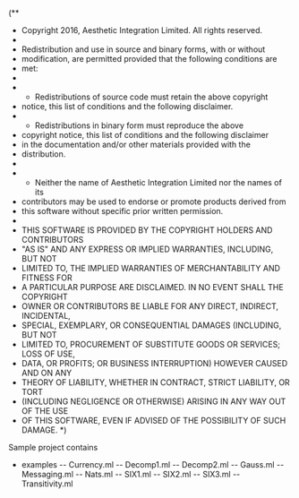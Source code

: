 (**
 * Copyright 2016, Aesthetic Integration Limited. All rights reserved.
 *
 * Redistribution and use in source and binary forms, with or without
 * modification, are permitted provided that the following conditions are
 * met:
 *
 *    * Redistributions of source code must retain the above copyright
 * notice, this list of conditions and the following disclaimer.
 *    * Redistributions in binary form must reproduce the above
 * copyright notice, this list of conditions and the following disclaimer
 * in the documentation and/or other materials provided with the
 * distribution.
 *
 *    * Neither the name of Aesthetic Integration Limited nor the names of its
 * contributors may be used to endorse or promote products derived from
 * this software without specific prior written permission.
 *
 * THIS SOFTWARE IS PROVIDED BY THE COPYRIGHT HOLDERS AND CONTRIBUTORS
 * "AS IS" AND ANY EXPRESS OR IMPLIED WARRANTIES, INCLUDING, BUT NOT
 * LIMITED TO, THE IMPLIED WARRANTIES OF MERCHANTABILITY AND FITNESS FOR
 * A PARTICULAR PURPOSE ARE DISCLAIMED. IN NO EVENT SHALL THE COPYRIGHT
 * OWNER OR CONTRIBUTORS BE LIABLE FOR ANY DIRECT, INDIRECT, INCIDENTAL,
 * SPECIAL, EXEMPLARY, OR CONSEQUENTIAL DAMAGES (INCLUDING, BUT NOT
 * LIMITED TO, PROCUREMENT OF SUBSTITUTE GOODS OR SERVICES; LOSS OF USE,
 * DATA, OR PROFITS; OR BUSINESS INTERRUPTION) HOWEVER CAUSED AND ON ANY
 * THEORY OF LIABILITY, WHETHER IN CONTRACT, STRICT LIABILITY, OR TORT
 * (INCLUDING NEGLIGENCE OR OTHERWISE) ARISING IN ANY WAY OUT OF THE USE
 * OF THIS SOFTWARE, EVEN IF ADVISED OF THE POSSIBILITY OF SUCH DAMAGE.
 *)


Sample project contains

- examples
	-- Currency.ml
	-- Decomp1.ml
	-- Decomp2.ml
	-- Gauss.ml
	-- Messaging.ml
	-- Nats.ml
	-- SIX1.ml
	-- SIX2.ml
	-- SIX3.ml
	-- Transitivity.ml
